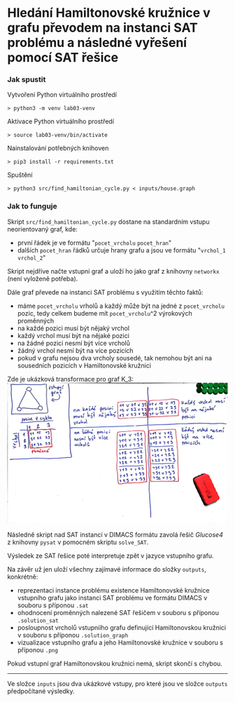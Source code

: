 # Hledání Hamiltonovské kružnice v grafu převodem na instanci SAT problému a následné vyřešení pomocí SAT řešice

### Jak spustit

Vytvoření Python virtuálního prostředí
```
> python3 -m venv lab03-venv
```

Aktivace Python virtuálního prostředí
```
> source lab03-venv/bin/activate
```

Nainstalování potřebných knihoven
```
> pip3 install -r requirements.txt
```

Spuštění
```
> python3 src/find_hamiltonian_cycle.py < inputs/house.graph
```

### Jak to funguje

Skript `src/find_hamiltonian_cycle.py` dostane na standardním vstupu neorientovaný graf, kde:
- první řádek je ve formátu "`pocet_vrcholu` `pocet_hran`"
- dalších `pocet_hran` řádků určuje hrany grafu a jsou ve formátu "`vrchol_1` `vrchol_2`"

Skript nejdříve načte vstupní graf a uloží ho jako graf z knihovny `networkx` (není vyloženě potřeba).

Dále graf převede na instanci SAT problému s využitím těchto faktů:
- máme `pocet_vrcholu` vrholů a každý může být na jedné z `pocet_vrcholu` pozic, tedy celkem budeme mít `pocet_vrcholu`^2 výrokových proměnných
- na každé pozici musí být nějaký vrchol
- každý vrchol musí být na nějaké pozici
- na žádné pozici nesmí být více vrcholů
- žádný vrchol nesmí být na více pozicích
- pokud v grafu nejsou dva vrcholy sousedé, tak nemohou být ani na sousedních pozicích v Hamiltonovské kružnici

Zde je ukázková transformace pro graf K_3:
![](transformation_to_sat.jpg)

Následně skript nad SAT instancí v DIMACS formátu zavolá řešič *Glucose4* z knihovny `pysat` v pomocném skriptu `solve_SAT`.

Výsledek ze SAT řešice poté interpretuje zpět v jazyce vstupního grafu.

Na závěr už jen uloží všechny zajímavé informace do složky `outputs`, konkrétně:
- reprezentaci instance problému existence Hamiltonovské kružnice vstupního grafu jako instanci SAT problému ve formátu DIMACS v souboru s příponou `.sat`
- ohodnocení proměnných nalezené SAT řešičem v souboru s příponou `.solution_sat`
- posloupnost vrcholů vstupníího grafu definující Hamiltonovskou kružnici v souboru s příponou `.solution_graph`
- vizualizace vstupního grafu a jeho Hamiltonovské kružnice v souboru s příponou `.png`

Pokud vstupní graf Hamiltonovskou kružnici nemá, skript skončí s chybou.

---

Ve složce `inputs` jsou dva ukázkové vstupy, pro které jsou ve složce `outputs` předpočítané výsledky.

